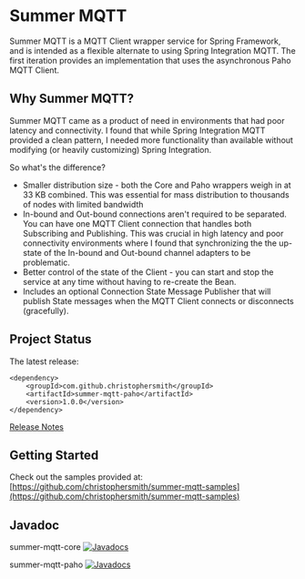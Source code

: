 # Summer MQTT

Summer MQTT is a MQTT Client wrapper service for Spring Framework, and is intended as a flexible alternate to using Spring Integration MQTT. The first iteration provides an implementation that uses the asynchronous Paho MQTT Client.

## Why Summer MQTT?

Summer MQTT came as a product of need in environments that had poor latency and connectivity. I found that while Spring Integration MQTT provided a clean pattern, I needed more functionality than available without modifying (or heavily customizing) Spring Integration.

So what's the difference?

- Smaller distribution size - both the Core and Paho wrappers weigh in at 33 KB combined. This was essential for mass distribution to thousands of nodes with limited bandwidth
- In-bound and Out-bound connections aren't required to be separated. You can have one MQTT Client connection that handles both Subscribing and Publishing. This was crucial in high latency and poor connectivity environments where I found that synchronizing the the up-state of the In-bound and Out-bound channel adapters to be problematic.
- Better control of the state of the Client - you can start and stop the service at any time without having to re-create the Bean.
- Includes an optional Connection State Message Publisher that will publish State messages when the MQTT Client connects or disconnects (gracefully).

## Project Status

The latest release:

```
<dependency>
	<groupId>com.github.christophersmith</groupId>
	<artifactId>summer-mqtt-paho</artifactId>
	<version>1.0.0</version>
</dependency>
```

[Release Notes](RELEASE_NOTES.md)

## Getting Started

Check out the samples provided at: [https://github.com/christophersmith/summer-mqtt-samples](https://github.com/christophersmith/summer-mqtt-samples)

## Javadoc

summer-mqtt-core [![Javadocs](https://www.javadoc.io/badge/com.github.christophersmith/summer-mqtt-core.svg)](https://www.javadoc.io/doc/com.github.christophersmith/summer-mqtt-core)

summer-mqtt-paho [![Javadocs](https://www.javadoc.io/badge/com.github.christophersmith/summer-mqtt-paho.svg)](https://www.javadoc.io/doc/com.github.christophersmith/summer-mqtt-paho)